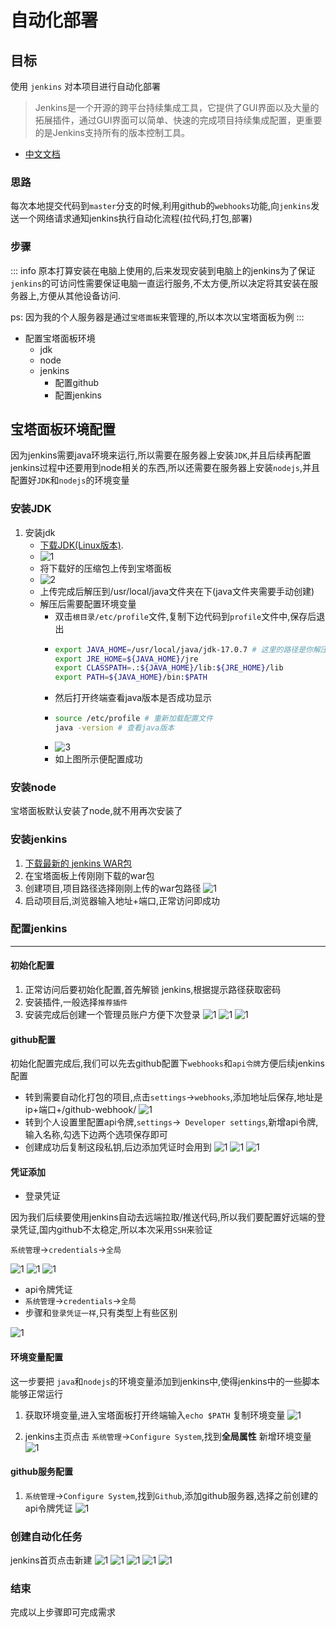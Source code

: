 # 自动化部署

## 目标
使用 `jenkins` 对本项目进行自动化部署

> Jenkins是一个开源的跨平台持续集成工具，它提供了GUI界面以及大量的拓展插件，通过GUI界面可以简单、快速的完成项目持续集成配置，更重要的是Jenkins支持所有的版本控制工具。

-  [中文文档](https://www.jenkins.io/zh/doc/)

### 思路
每次本地提交代码到`master`分支的时候,利用github的`webhooks`功能,向`jenkins`发送一个网络请求通知jenkins执行自动化流程(拉代码,打包,部署)

### 步骤

::: info
原本打算安装在电脑上使用的,后来发现安装到电脑上的jenkins为了保证`jenkins`的可访问性需要保证电脑一直运行服务,不太方便,所以决定将其安装在服务器上,方便从其他设备访问.

ps: 因为我的个人服务器是通过`宝塔面板`来管理的,所以本次以宝塔面板为例
::: 


- 配置宝塔面板环境
  - jdk
  - node
  - jenkins
    - 配置github  
    - 配置jenkins


## 宝塔面板环境配置

因为jenkins需要java环境来运行,所以需要在服务器上安装`JDK`,并且后续再配置jenkins过程中还要用到node相关的东西,所以还需要在服务器上安装`nodejs`,并且配置好`JDK`和`nodejs`的环境变量  

### 安装JDK

1. 安装jdk
   - [下载JDK(Linux版本)](https://www.oracle.com/java/technologies/downloads/#java17).
   - ![1](img/1.jpg)
   - 将下载好的压缩包上传到宝塔面板
   - ![2](img/2.jpg)
   - 上传完成后解压到/usr/local/java文件夹在下(java文件夹需要手动创建)
   - 解压后需要配置环境变量
      - 双击`根目录/etc/profile`文件,复制下边代码到`profile`文件中,保存后退出
      - ```sh
        export JAVA_HOME=/usr/local/java/jdk-17.0.7 # 这里的路径是你解压后jdk的文件路径 
        export JRE_HOME=${JAVA_HOME}/jre
        export CLASSPATH=.:${JAVA_HOME}/lib:${JRE_HOME}/lib
        export PATH=${JAVA_HOME}/bin:$PATH
         ```
      - 然后打开终端查看java版本是否成功显示
      - ```sh
        source /etc/profile # 重新加载配置文件
        java -version # 查看java版本
        ```
      - ![3](img/3.jpg)
      - 如上图所示便配置成功

### 安装node
宝塔面板默认安装了node,就不用再次安装了

### 安装jenkins

1. [下载最新的 jenkins WAR包](https://www.jenkins.io/zh/doc/book/installing/#war%E6%96%87%E4%BB%B6)
2. 在宝塔面板上传刚刚下载的war包
3. 创建项目,项目路径选择刚刚上传的war包路径
  ![1](img/4.jpg)
4. 启动项目后,浏览器输入地址+端口,正常访问即成功

### 配置jenkins
---

#### 初始化配置
1. 正常访问后要初始化配置,首先解锁 jenkins,根据提示路径获取密码
2. 安装插件,一般选择`推荐插件`
3. 安装完成后创建一个管理员账户方便下次登录
   ![1](img/5.png)
   ![1](img/6.png)
   ![1](img/7.png)

#### github配置
初始化配置完成后,我们可以先去github配置下`webhooks`和`api令牌`方便后续jenkins配置
- 转到需要自动化打包的项目,点击`settings`->`webhooks`,添加地址后保存,地址是ip+端口+/github-webhook/
  ![1](img/14.png)
- 转到个人设置里配置api令牌,`settings`->` Developer settings`,新增api令牌,输入名称,勾选下边两个选项保存即可
- 创建成功后复制这段私钥,后边添加凭证时会用到
  ![1](img/15.png)
  ![1](img/16.png)
  ![1](img/17.png)

#### 凭证添加
- 登录凭证

因为我们后续要使用jenkins自动去远端拉取/推送代码,所以我们要配置好远端的登录凭证,国内github不太稳定,所以本次采用`SSH`来验证

`系统管理`->`credentials`->`全局`

![1](img/8.png)
![1](img/9.png)
![1](img/10.png)

- api令牌凭证
- `系统管理`->`credentials`->`全局`
- 步骤和`登录凭证一样`,只有类型上有些区别

![1](img/14.png)



#### 环境变量配置
这一步要把 `java`和`nodejs`的环境变量添加到jenkins中,使得jenkins中的一些脚本能够正常运行

1. 获取环境变量,进入宝塔面板打开终端输入`echo $PATH` 复制环境变量
![1](img/12.png)

2. jenkins主页点击 `系统管理`->`Configure System`,找到**全局属性** 新增环境变量
![1](img/11.png)


#### github服务配置
1. `系统管理`->`Configure System`,找到`Github`,添加github服务器,选择之前创建的api令牌凭证
![1](img/19.png)


### 创建自动化任务
jenkins首页点击新建
![1](img/20.png)
![1](img/21.png)
![1](img/22.png)
![1](img/23.png)
![1](img/24.png)


### 结束
完成以上步骤即可完成需求
   
   


